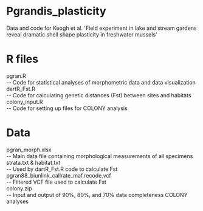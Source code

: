 # Pgrandis_plasticity
Data and code for Keogh et al. 'Field experiment in lake and stream gardens reveal dramatic shell shape plasticity in freshwater mussels'

# R files
pgran.R <br />
-- Code for statistical analyses of morphometric data and data visualization <br />
dartR_Fst.R <br />
-- Code for calculating genetic distances (Fst) between sites and habitats <br />
colony_input.R <br />
-- Code for setting up files for COLONY analysis <br />

# Data
pgran_morph.xlsx <br />
-- Main data file containing morphological measurements of all specimens <br />
strata.txt & habitat.txt <br />
-- Used by dartR_Fst.R code to calculate Fst <br />
pgran88_biunlink_callrate_maf.recode.vcf <br />
-- Filtered VCF file used to calculate Fst <br />
colony.zip <br />
-- Input and output of 90%, 80%, and 70% data completeness COLONY analyses <br />
